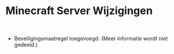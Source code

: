 # Minecraft Server Wijzigingen
<br>

- Beveiligingsmaatregel toegevoegd. (Meer informatie wordt niet gedeeld.)
